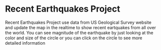 # Recent Earthquakes Project

Recent Earthquakes Project use data from US Geological Survey website and update the map in the realtime to show recent eartquakes from all over the world. You can see magnitude of the earthquake by just looking at the color and size of the circle or you can click on the circle to see more detailed information 
